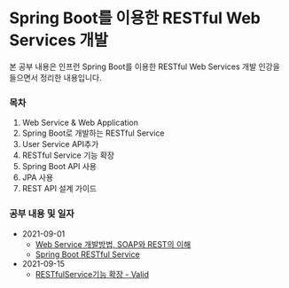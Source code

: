 # Spring Boot를 이용한 RESTful Web Services 개발

본 공부 내용은 인프런 Spring Boot를 이용한 RESTful Web Services 개발 인강을 들으면서 정리한 내용입니다.

### 목차

1. Web Service & Web Application
2. Spring Boot로 개발하는 RESTful Service
3. User Service API추가 
4. RESTful Service 기능 확장
5. Spring Boot API 사용
6. JPA 사용
7. REST API 설계 가이드

### 공부 내용 및 일자 
- 2021-09-01 
  - [Web Service 개발방법, SOAP와 REST의 이해](./Section0-WebServiceANDWebApplication/Web%20Service%20개발방법%20SOAP과%20REST의%20이해.md)
  - [Spring Boot RESTful Service](./Section1-SpringBoot로개발하는RESTfulService/SpringBoot-RESTful%20Service.md)
- 2021-09-15
  - [RESTfulService기능 확장 - Valid](./Section3-RESTful%20Service%20기능%20확장%20/RESTfulService기능확장.md)
